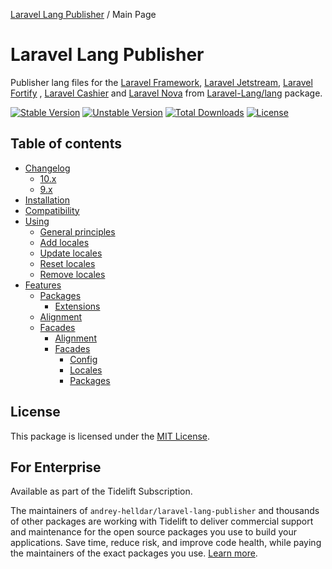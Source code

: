 [Laravel Lang Publisher][link_source] / Main Page

# Laravel Lang Publisher

Publisher lang files for the [Laravel Framework][link_laravel], [Laravel Jetstream][link_jetstream], [Laravel Fortify][link_fortify]
, [Laravel Cashier][link_cashier] and [Laravel Nova][link_nova] from [Laravel-Lang/lang][link_laravel_lang] package.

[![Stable Version][badge_stable]][link_packagist]
[![Unstable Version][badge_unstable]][link_packagist]
[![Total Downloads][badge_downloads]][link_packagist]
[![License][badge_license]][link_license]


## Table of contents

* [Changelog](changelog/index.md)
    * [10.x](changelog/10-x.md)
    * [9.x](changelog/9-x.md)
* [Installation](installation.md)
* [Compatibility](compatibility.md)
* [Using](using/index.md)
    * [General principles](using/general-principles.md)
    * [Add locales](using/add.md)
    * [Update locales](using/update.md)
    * [Reset locales](using/reset.md)
    * [Remove locales](using/remove.md)
* [Features](features/index.md)
    * [Packages](features/packages/index.md)
        * [Extensions](features/packages/extensions.md)
    * [Alignment](features/alignment.md)
    * [Facades](features/facades.md)
        * [Alignment](features/alignment.md)
        * [Facades](features/facades.md)
            * [Config](features/facades.md#config)
            * [Locales](features/facades.md#locales)
            * [Packages](features/facades.md#packages)

## License

This package is licensed under the [MIT License](license.md).


## For Enterprise

Available as part of the Tidelift Subscription.

The maintainers of `andrey-helldar/laravel-lang-publisher` and thousands of other packages are working with Tidelift to deliver commercial support and maintenance for the open source packages you use to build your applications. Save time, reduce risk, and improve code health, while paying the maintainers of the exact packages you use. [Learn more](https://tidelift.com/subscription/pkg/packagist-andrey-helldar-laravel-lang-publisher?utm_source=packagist-andrey-helldar-laravel-lang-publisher&utm_medium=referral&utm_campaign=enterprise&utm_term=repo).


[badge_downloads]:      https://img.shields.io/packagist/dt/andrey-helldar/laravel-lang-publisher.svg?style=flat-square

[badge_license]:        https://img.shields.io/packagist/l/andrey-helldar/laravel-lang-publisher.svg?style=flat-square

[badge_stable]:         https://img.shields.io/github/v/release/andrey-helldar/laravel-lang-publisher?label=stable&style=flat-square

[badge_unstable]:       https://img.shields.io/badge/unstable-dev--main-orange?style=flat-square

[link_cashier]:         https://laravel.com/docs/8.x/billing

[link_fortify]:         https://github.com/laravel/fortify

[link_jetstream]:       https://jetstream.laravel.com

[link_laravel]:         https://laravel.com

[link_laravel_lang]:    https://github.com/Laravel-Lang/lang

[link_license]:         license.md

[link_nova]:            https://nova.laravel.com

[link_packagist]:       https://packagist.org/packages/andrey-helldar/laravel-lang-publisher

[link_source]:          https://github.com/andrey-helldar/laravel-lang-publisher
